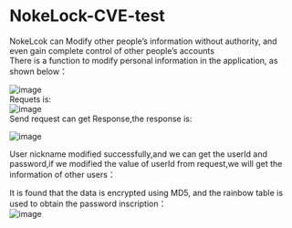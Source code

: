 # NokeLock-CVE-test
NokeLcok can Modify other people’s information without authority, and even gain complete control of other people’s accounts  
There is a function to modify personal information in the application, as shown below：  

![image](https://user-images.githubusercontent.com/48674419/109612451-b4807780-7b6a-11eb-802d-fe0af6d77db3.png)  
Requets is:  
![image](https://user-images.githubusercontent.com/48674419/109612520-ceba5580-7b6a-11eb-9b25-63eb58860a18.png)  
Send request can get Response,the response is:  

![image](https://user-images.githubusercontent.com/48674419/109612622-fb6e6d00-7b6a-11eb-96e5-87f706a209da.png)

User nickname modified successfully,and we can get the userId and password,if we modified the value of userId from request,we will get the information of other users：  



It is found that the data is encrypted using MD5, and the rainbow table is used to obtain the password inscription：  
![image](https://user-images.githubusercontent.com/48674419/109613224-d3cbd480-7b6b-11eb-9544-ec0bf4ad0dbd.png)

